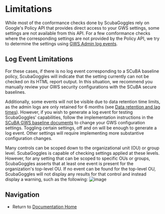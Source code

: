 # Limitations

While most of the conformance checks done by ScubaGoggles rely on Google's Policy
API that provides direct access to your GWS settings, some settings are not
available from this API.  For a few comformance checks where the corresponding
settings are not provided by the Policy API, we try to determine the settings
using [GWS Admin log events](https://support.google.com/a/answer/4579579?hl=en).

## Log Event Limitations

For these cases, if there is no log event corresponding to a SCuBA baseline
policy, ScubaGoggles will indicate that the setting currently can not be checked
on its HTML report output. In this situation, we recommend you manually review
your GWS security configurations with the SCuBA secure baselines.

Additionally, some events will not be visible due to data retention time limits,
as the admin logs are only retained for 6 months
(see [Data retention and lag times](https://support.google.com/a/answer/7061566)).
However, if you wish to generate a log event for testing ScubaGoggles'
capabilities, follow the implementation instructions in the
[SCuBA GWS baseline documents](../../scubagoggles/baselines/README.md) to change your GWS
configuration settings. Toggling certain settings, off and on will be enough to
generate a log event. Other settings will require implementing more substantive
configuration changes.

Many controls can be scoped down to the organizational unit (OU) or group level.
ScubaGoggles is capable of checking settings applied at these levels. However,
for any setting that can be scoped to specific OUs or groups, ScubaGoggles
asserts that at least one event is present for the organization's top-level OU.
If no event can be found for the top-level OU, ScubaGoggles will not display
any results for that control and instead display a warning, such as the following:
![image](https://github.com/cisagov/ScubaGoggles/assets/106177711/e3bf7925-8c00-489d-8e79-262e861bd1a8)

## Navigation
- Return to [Documentation Home](/README.md)
